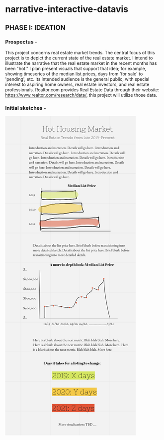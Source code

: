 # narrative-interactive-datavis

## PHASE I: IDEATION
### Prospectus - 

This project concerns real estate market trends. 
The central focus of this project is to depict the current state of the real estate market. I intend to illustrate the narrative that the real estate market in the recent months has been "hot." I plan present visuals that support that idea; for example, showing timeseries of the median list prices, days from 'for sale' to 'pending', etc. 
Its intended audience is the general public, with special interest to aspiring home owners, real estate investors, and real estate professionals. 
Realtor.com provides Real Estate Data through their website: https://www.realtor.com/research/data/, this project will utilize those data.



### Initial sketches -

![alt text](initialsketch.png?raw=true)
